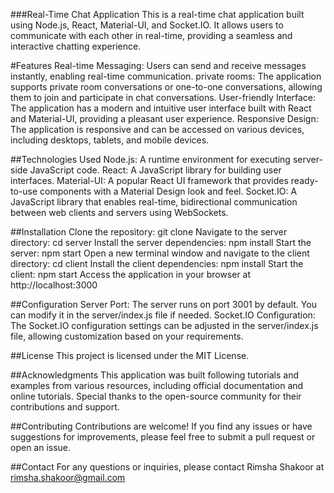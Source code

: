 ###Real-Time Chat Application
This is a real-time chat application built using Node.js, React, Material-UI, and Socket.IO. It allows users to communicate with each other in real-time, providing a seamless and interactive chatting experience.

#Features
Real-time Messaging: Users can send and receive messages instantly, enabling real-time communication.
private rooms: The application supports private room conversations or one-to-one conversations, allowing them to join and participate in chat conversations.
User-friendly Interface: The application has a modern and intuitive user interface built with React and Material-UI, providing a pleasant user experience.
Responsive Design: The application is responsive and can be accessed on various devices, including desktops, tablets, and mobile devices.

##Technologies Used
Node.js: A runtime environment for executing server-side JavaScript code.
React: A JavaScript library for building user interfaces.
Material-UI: A popular React UI framework that provides ready-to-use components with a Material Design look and feel.
Socket.IO: A JavaScript library that enables real-time, bidirectional communication between web clients and servers using WebSockets.

##Installation
Clone the repository: git clone <repository-url>
Navigate to the server directory: cd server
Install the server dependencies: npm install
Start the server: npm start
Open a new terminal window and navigate to the client directory: cd client
Install the client dependencies: npm install
Start the client: npm start
Access the application in your browser at http://localhost:3000

##Configuration
Server Port: The server runs on port 3001 by default. You can modify it in the server/index.js file if needed.
Socket.IO Configuration: The Socket.IO configuration settings can be adjusted in the server/index.js file, allowing customization based on your requirements.

##License
This project is licensed under the MIT License.

##Acknowledgments
This application was built following tutorials and examples from various resources, including official documentation and online tutorials.
Special thanks to the open-source community for their contributions and support.

##Contributing
Contributions are welcome! If you find any issues or have suggestions for improvements, please feel free to submit a pull request or open an issue.

##Contact
For any questions or inquiries, please contact Rimsha Shakoor at rimsha.shakoor@gmail.com
